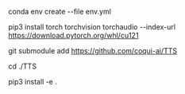 conda env create --file env.yml

pip3 install torch torchvision torchaudio --index-url https://download.pytorch.org/whl/cu121

git submodule add https://github.com/coqui-ai/TTS

cd ./TTS

pip3 install -e .